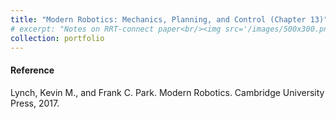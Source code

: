 ```yaml
---
title: "Modern Robotics: Mechanics, Planning, and Control (Chapter 13)"
# excerpt: "Notes on RRT-connect paper<br/><img src='/images/500x300.png'>"
collection: portfolio
---
```




#### Reference
Lynch, Kevin M., and Frank C. Park. Modern Robotics. Cambridge University Press, 2017.